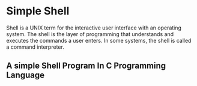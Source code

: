 # Simple Shell
Shell is a UNIX term for the interactive user interface with an operating system. The shell is the layer of programming that understands and executes the commands a user enters. In some systems, the shell is called a command interpreter.

## A simple Shell Program In C Programming Language
